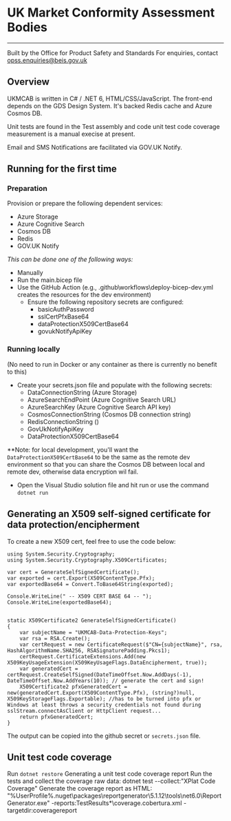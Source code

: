 # UK Market Conformity Assessment Bodies
---

Built by the Office for Product Safety and Standards
For enquiries, contact opss.enquiries@beis.gov.uk

## Overview
UKMCAB is written in C# / .NET 6, HTML/CSS/JavaScript.  The front-end depends on the GDS Design System.
It's backed Redis cache and Azure Cosmos DB.

Unit tests are found in the Test assembly and code unit test code coverage measurement is a manual execise at present. 

Email and SMS Notifications are facilitated via GOV.UK Notify.


## Running for the first time

### Preparation
Provision or prepare the following dependent services:
- Azure Storage
- Azure Cognitive Search
- Cosmos DB
- Redis
- GOV.UK Notify

_This can be done one of the following ways:_
- Manually
- Run the main.bicep file
- Use the GitHub Action (e.g., .github\workflows\deploy-bicep-dev.yml creates the resources for the dev environment)
  - Ensure the following repository secrets are configured:
    - basicAuthPassword
    - sslCertPfxBase64
    - dataProtectionX509CertBase64
    - govukNotifyApiKey


### Running locally 
(No need to run in Docker or any container as there is currently no benefit to this)
- Create your secrets.json file and populate with the following secrets:
  - DataConnectionString (Azure Storage)
  - AzureSearchEndPoint (Azure Cognitive Search URL)
  - AzureSearchKey (Azure Cognitive Search API key)
  - CosmosConnectionString (Cosmos DB connection string)
  - RedisConnectionString ()
  - GovUkNotifyApiKey
  - DataProtectionX509CertBase64
  
**Note: for local development, you'll want the `DataProtectionX509CertBase64` to be the same as the remote dev environment so that you can share the Cosmos DB between local and remote dev, otherwise data encryption wil fail.

- Open the Visual Studio solution file and hit run or use the command `dotnet run`


## Generating an X509 self-signed certificate for data protection/encipherment
To create a new X509 cert, feel free to use the code below:
```
using System.Security.Cryptography;
using System.Security.Cryptography.X509Certificates;

var cert = GenerateSelfSignedCertificate();
var exported = cert.Export(X509ContentType.Pfx);
var exportedBase64 = Convert.ToBase64String(exported);

Console.WriteLine(" -- X509 CERT BASE 64 -- ");
Console.WriteLine(exportedBase64);


static X509Certificate2 GenerateSelfSignedCertificate()
{
    var subjectName = "UKMCAB-Data-Protection-Keys";
    var rsa = RSA.Create();
    var certRequest = new CertificateRequest($"CN={subjectName}", rsa, HashAlgorithmName.SHA256, RSASignaturePadding.Pkcs1);
    certRequest.CertificateExtensions.Add(new X509KeyUsageExtension(X509KeyUsageFlags.DataEncipherment, true));
    var generatedCert = certRequest.CreateSelfSigned(DateTimeOffset.Now.AddDays(-1), DateTimeOffset.Now.AddYears(10)); // generate the cert and sign!
    X509Certificate2 pfxGeneratedCert = new(generatedCert.Export(X509ContentType.Pfx), (string?)null, X509KeyStorageFlags.Exportable); //has to be turned into pfx or Windows at least throws a security credentials not found during sslStream.connectAsClient or HttpClient request...
    return pfxGeneratedCert;
}
```
The output can be copied into the github secret or `secrets.json` file.




## Unit test code coverage
Run `dotnet restore`
Generating a unit test code coverage report
Run the tests and collect the coverage raw data: dotnet test --collect:"XPlat Code Coverage"
Generate the coverage report as HTML: "%UserProfile%\.nuget\packages\reportgenerator\5.1.12\tools\net6.0\ReportGenerator.exe" -reports:TestResults\*\coverage.cobertura.xml -targetdir:coveragereport



